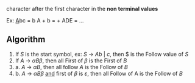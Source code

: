 character after the first character in the **non terminal values**

Ex: 
<u>A</u>bc = b 
A + b = +
ADE = ...

## Algorithm
1. If $S$ is the start symbol, 
   ex: $S$ -> $Ab$ | $c$, then $ is the Follow value of $S$
2. If $A$ -> $\alpha B\beta$, then all First of $\beta$ is the First of $B$
3. a. $A$ -> $\alpha B$, then all follow $A$ is the Follow of $B$
3. b. $A$ -> $\alpha B\beta$ <u>and</u> first of $\beta$ is $\varepsilon$, then all Follow of A is the Follow of $B$